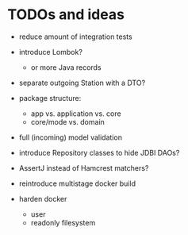 # TODOs and ideas

- reduce amount of integration tests

- introduce Lombok?
  - or more Java records

- separate outgoing Station with a DTO?

- package structure:
  - app vs. application vs. core
  - core/mode vs. domain

- full (incoming) model validation

- introduce Repository classes to hide JDBI DAOs?

- AssertJ instead of Hamcrest matchers?

- reintroduce multistage docker build

- harden docker
  - user
  - readonly filesystem
